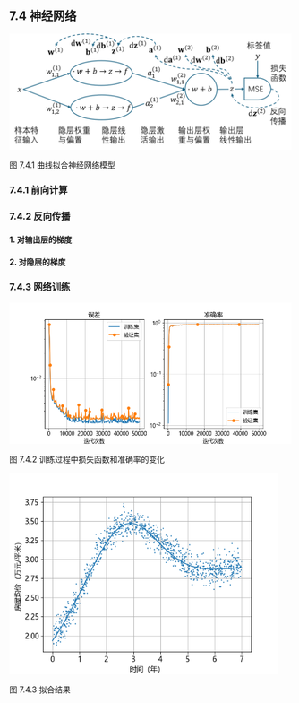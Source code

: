 
## 7.4 神经网络

<img src="./img/nn7.png" width=600 />

图 7.4.1 曲线拟合神经网络模型

### 7.4.1 前向计算

### 7.4.2 反向传播

#### 1. 对输出层的梯度

#### 2. 对隐层的梯度

### 7.4.3 网络训练

<img src="./img/loss_accu.png" width=640/>

图 7.4.2 训练过程中损失函数和准确率的变化

<img src="./img/result.png" width=480/>

图 7.4.3 拟合结果
